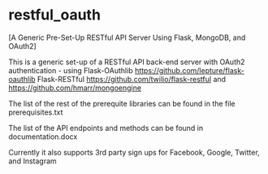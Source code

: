 restful_oauth
=============

[A Generic Pre-Set-Up RESTful API Server Using Flask, MongoDB, and OAuth2]

This is a generic set-up of a RESTful API back-end server with OAuth2 authentication - using Flask-OAuthlib https://github.com/lepture/flask-oauthlib Flask-RESTful https://github.com/twilio/flask-restful and https://github.com/hmarr/mongoengine

The list of the rest of the prerequite libraries can be found in the file prerequisites.txt

The list of the API endpoints and methods can be found in documentation.docx

Currently it also supports 3rd party sign ups for Facebook, Google, Twitter, and Instagram
